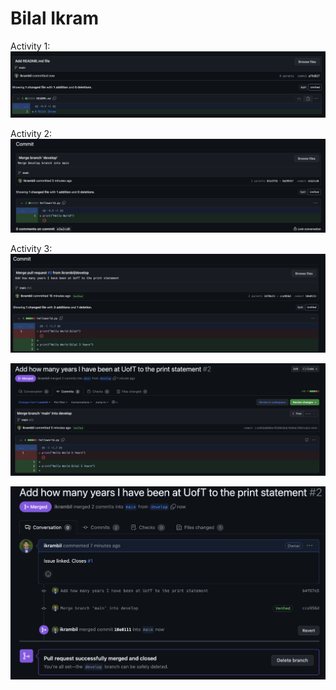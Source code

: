 # Bilal Ikram

Activity 1:
![Screenshot](Activity1Screenshot.png)

Activity 2:
![Screenshot](Activity2Screenshot.png)

Activity 3:
![Screenshot](Activity3Screenshot.png)

![Screenshot](Activity3Screenshot2.png)

![Screenshot](Activity3Screenshot3.png)
